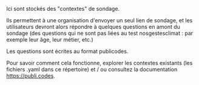 Ici sont stockés des "contextes" de sondage.

Ils permettent à une organisation d'envoyer un seul lien de sondage, et les utilisateurs devront alors répondre à quelques questions en amont du sondage (des questions qui ne sont pas liées au test nosgestesclimat : par exemple leur âge, leur métier, etc.)

Les questions sont écrites au format publicodes.

Pour savoir comment cela fonctionne, explorer les contextes existants (les fichiers .yaml dans ce répertoire) et / ou consultez la documentation https://publi.codes.

